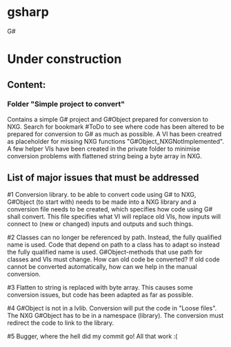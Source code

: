 # gsharp
G#


# Under construction #


## Content: ##
### Folder "Simple project to convert" ###
Contains a simple G# project and G#Object prepared for conversion to NXG.
Search for bookmark #ToDo to see where code has been altered to be prepared for conversion to G# as much as possible. 
A VI has been creatred as placeholder for missing NXG functions "G#Object_NXGNotImplemented".
A few helper VIs have been created in  the private folder to minimise conversion problems with flattened string being a byte array in NXG.

## List of major issues that must be addressed ##

#1 Conversion library. to be able to convert code using G# to NXG, G#Object (to start with) needs to be made into a NXG library and a conversion file needs to be created, which specifies how code using G# shall convert. This file specifies what VI will replace old VIs, how inputs will connect to (new or changed) inputs and outputs and such things.

#2 Classes can no longer be referenced by path. Instead, the fully qualified name is used. Code that depend on path to a class has to adapt so instead the fully qualified name is used. G#Object-methods that use path for classes and VIs must change. How can old code be converted? If old code cannot be converted automatically, how can we help in the manual conversion.

#3 Flatten to string is replaced with byte array. This causes some conversion issues, but code has been adapted as far as possible.

#4 G#Object is not in a lvlib. Conversion will put the code in "Loose files". The NXG G#Object has to be in a namespace (library). The conversion must redirect the code to link to the library.

#5 Bugger, where the hell did my commit go! All that work :(
